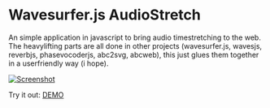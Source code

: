 # Wavesurfer.js AudioStretch
An simple application in javascript to bring audio timestretching to the web. The heavylifting parts are all done in other projects (wavesurfer.js, wavesjs, reverbjs, phasevocoderjs, abc2svg, abcweb), this just glues them together in a userfriendly way (i hope). 

[![Screenshot](https://raw.githubusercontent.com/mdahlgrengadd/WavesurferJs-AudioStretch/master/preview.png "Screenshot")](https://mdahlgrengadd.github.io)

Try it out: [DEMO](http://mdahlgrengadd.github.io)

